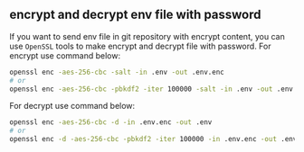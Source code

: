 ## encrypt and decrypt env file with password

If you want to send env file in git repository with encrypt content, you can use `OpenSSL` tools to make encrypt and decrypt file with password.
For encrypt use command below:

```bash
openssl enc -aes-256-cbc -salt -in .env -out .env.enc
# or
openssl enc -aes-256-cbc -pbkdf2 -iter 100000 -salt -in .env -out .env.enc
```

For decrypt use command below:

```bash
openssl enc -aes-256-cbc -d -in .env.enc -out .env
# or
openssl enc -d -aes-256-cbc -pbkdf2 -iter 100000 -in .env.enc -out .env
```
